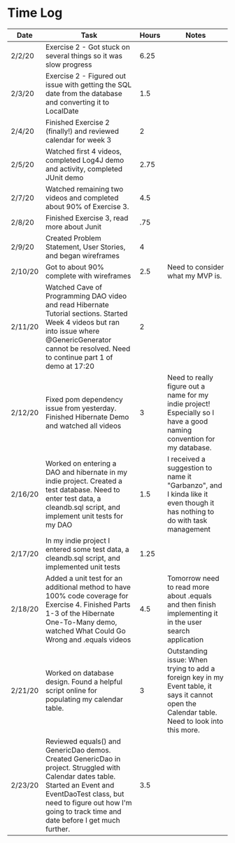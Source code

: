 # Time Log

| Date | Task | Hours | Notes|
|------|------|-------|------|
| 2/2/20| Exercise 2 - Got stuck on several things so it was slow progress| 6.25 | |
| 2/3/20 | Exercise 2 - Figured out issue with getting the SQL date from the database and converting it to LocalDate   | 1.5  |   | 
| 2/4/20 | Finished Exercise 2 (finally!) and reviewed calendar for week 3 | 2 | |
| 2/5/20 | Watched first 4 videos, completed Log4J demo and activity, completed JUnit demo  | 2.75 | |
| 2/7/20 | Watched remaining two videos and completed about 90% of Exercise 3.  | 4.5| |
| 2/8/20 | Finished Exercise 3, read more about Junit  | .75 | |
| 2/9/20 | Created Problem Statement, User Stories, and began wireframes  | 4 | |
| 2/10/20 | Got to about 90% complete with wireframes | 2.5 | Need to consider what my MVP is. |
| 2/11/20 | Watched Cave of Programming DAO video and read Hibernate Tutorial sections. Started Week 4 videos but ran into issue where @GenericGenerator cannot be resolved. Need to continue part 1 of demo at 17:20 | 2 |  |
| 2/12/20 | Fixed pom dependency issue from yesterday. Finished Hibernate Demo and watched all videos | 3 | Need to really figure out a name for my indie project! Especially so I have a good naming convention for my database. |
| 2/16/20 | Worked on entering a DAO and hibernate in my indie project. Created a test database. Need to enter test data, a cleandb.sql script, and implement unit tests for my DAO | 1.5  | I received a suggestion to name it "Garbanzo", and I kinda like it even though it has nothing to do with task management  |
| 2/17/20 | In my indie project I entered some test data, a cleandb.sql script, and implemented unit tests | 1.25 | |
| 2/18/20 | Added a unit test for an additional method to have 100% code coverage for Exercise 4. Finished Parts 1-3 of the Hibernate One-To-Many demo, watched What Could Go Wrong and .equals videos  | 4.5 | Tomorrow need to read more about .equals and then finish implementing it in the user search application |
| 2/21/20| Worked on database design. Found a helpful script online for populating my calendar table.| 3 | Outstanding issue: When trying to add a foreign key in my Event table, it says it cannot open the Calendar table. Need to look into this more.|
| 2/23/20 | Reviewed equals() and GenericDao demos. Created GenericDao in project. Struggled with Calendar dates table. Started an Event and EventDaoTest class, but need to figure out how I'm going to track time and date before I get much further.  | 3.5 | |
